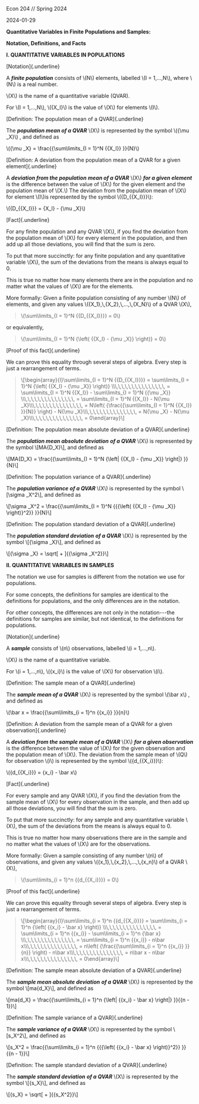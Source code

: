 Econ 204 // Spring 2024

2024-01-29

**Quantitative Variables in Finite Populations and Samples:**

**Notation, Definitions, and Facts**

**I. QUANTITATIVE VARIABLES IN POPULATIONS**

[Notation]{.underline}

A ***finite population*** consists of \\(N\\) elements, labelled \\(I =
1,\...,N\\), where \\(N\\) is a real number.

\\(X\\) is the name of a quantitative variable (QVAR).

For \\(I = 1,\...,N\\), \\({X_I}\\) is the value of \\(X\\) for elements
\\(I\\).

[Definition: The population mean of a QVAR]{.underline}

The ***population mean of a QVAR*** \\(X\\) is represented by the symbol
\\({\\mu \_X}\\) , and defined as

\\({\\mu \_X} = \\frac{{\\sum\\limits\_{I = 1}\^N {{X_I}} }}{N}\\)

[Definition: A deviation from the population mean of a QVAR for a given
element]{.underline}

A ***deviation from the population*** ***mean of a QVAR*** \\(X\\)
***for a given element*** is the difference between the value of \\(X\\)
for the given element and the population mean of \\(X.\\) The deviation
from the population mean of \\(X\\) for element \\(I\\)is represented by
the symbol \\({D\_{{X_I}}}\\):

\\({D\_{{X_I}}} = {X_I} - {\\mu \_X}\\)

[Fact]{.underline}

For any finite population and any QVAR \\(X\\), if you find the
deviation from the population mean of \\(X\\) for every element in the
population, and then add up all those deviations, you will find that the
sum is zero.

To put that more succinctly: for any finite population and any
quantitative variable \\(X\\), the sum of the deviations from the means
is always equal to 0.

This is true no matter how many elements there are in the population and
no matter what the values of \\(X\\) are for the elements.

More formally: Given a finite population consisting of any number
\\(N\\) of elements, and given any values
\\({X_1},\\,{X_2},\\,\...,\\,{X_N}\\) of a QVAR \\(X\\),

> \\(\\sum\\limits\_{I = 1}\^N {{D\_{{X_I}}}} = 0\\)

or equivalently,

> \\(\\sum\\limits\_{I = 1}\^N {\\left( {{X_I} - {\\mu \_X}} \\right)} =
> 0\\)

[Proof of this fact]{.underline}

We can prove this equality through several steps of algebra. Every step
is just a rearrangement of terms.

> \\\[\\begin{array}{l}\\sum\\limits\_{I = 1}\^N {{D\_{{X_I}}}} =
> \\sum\\limits\_{I = 1}\^N {\\left( {{X_I} - {\\mu \_X}} \\right)}
> \\\\\\,\\,\\,\\,\\,\\,\\,\\,\\,\\,\\,\\,\\,\\,\\, = \\sum\\limits\_{I
> = 1}\^N {{X_I}} - \\sum\\limits\_{I = 1}\^N {{\\mu \_X}}
> \\\\\\,\\,\\,\\,\\,\\,\\,\\,\\,\\,\\,\\,\\,\\,\\, = \\sum\\limits\_{I
> = 1}\^N {{X_I}} - N{\\mu
> \_X}\\\\\\,\\,\\,\\,\\,\\,\\,\\,\\,\\,\\,\\,\\,\\,\\, = N\\left(
> {\\frac{{\\sum\\limits\_{I = 1}\^N {{X_I}} }}{N}} \\right) - N{\\mu
> \_X}\\\\\\,\\,\\,\\,\\,\\,\\,\\,\\,\\,\\,\\,\\,\\,\\, = N{\\mu \_X} -
> N{\\mu \_X}\\\\\\,\\,\\,\\,\\,\\,\\,\\,\\,\\,\\,\\,\\,\\,\\, =
> 0\\end{array}\\\]

[Definition: The population mean absolute deviation of a
QVAR]{.underline}

The ***population mean absolute deviation*** ***of a QVAR*** \\(X\\) is
represented by the symbol \\\[MA{D_X}\\\], and defined as

\\\[MA{D_X} = \\frac{{\\sum\\limits\_{I = 1}\^N {\\left\| {{X_I} - {\\mu
\_X}} \\right\|} }}{N}\\\]

[Definition: The population variance of a QVAR]{.underline}

The ***population variance*** ***of a QVAR*** \\(X\\) is represented by
the symbol \\\[\\sigma \_X\^2\\\], and defined as

\\\[\\sigma \_X\^2 = \\frac{{\\sum\\limits\_{I = 1}\^N {{{\\left(
{{X_I} - {\\mu \_X}} \\right)}\^2}} }}{N}\\\]

[Definition: The population standard deviation of a QVAR]{.underline}

The ***population standard deviation*** ***of a QVAR*** \\(X\\) is
represented by the symbol \\\[{\\sigma \_X}\\\], and defined as

\\\[{\\sigma \_X} = \\sqrt\[ + \]{{\\sigma \_X\^2}}\\\]

**II. QUANTITATIVE VARIABLES IN SAMPLES**

The notation we use for samples is different from the notation we use
for populations.

For some concepts, the definitions for samples are identical to the
definitions for populations, and the only differences are in the
notation.

For other concepts, the differences are not only in the notation---the
definitions for samples are similar, but not identical, to the
definitions for populations.

[Notation]{.underline}

A ***sample*** consists of \\(n\\) observations, labelled \\(i =
1,\...,n\\).

\\(X\\) is the name of a quantitative variable.

For \\(i = 1,\...,n\\), \\({x_i}\\) is the value of \\(X\\) for
observation \\(i\\).

[Definition: The sample mean of a QVAR]{.underline}

The ***sample mean of a QVAR*** \\(X\\) is represented by the symbol
\\(\\bar x\\) , and defined as

\\(\\bar x = \\frac{{\\sum\\limits\_{i = 1}\^n {{x_i}} }}{n}\\)

[Definition: A deviation from the sample mean of a QVAR for a given
observation]{.underline}

A ***deviation from the sample mean of a QVAR*** \\(X\\) ***for a given
observation*** is the difference between the value of \\(X\\) for the
given observation and the population mean of \\(X\\). The deviation from
the sample mean of \\(Q\\) for observation \\(i\\) is represented by the
symbol \\({d\_{{X_i}}}\\):

\\({d\_{{X_i}}} = {x_i} - \\bar x\\)

[Fact]{.underline}

For every sample and any QVAR \\(X\\), if you find the deviation from
the sample mean of \\(X\\) for every observation in the sample, and then
add up all those deviations, you will find that the sum is zero.

To put that more succinctly: for any sample and any quantitative
variable \\(X\\), the sum of the deviations from the means is always
equal to 0.

This is true no matter how many observations there are in the sample and
no matter what the values of \\(X\\) are for the observations.

More formally: Given a sample consisting of any number \\(n\\) of
observations, and given any values \\({x_1},\\,{x_2},\\,\...,\\,{x_n}\\)
of a QVAR \\(X\\),

> \\(\\sum\\limits\_{i = 1}\^n {{d\_{{X_i}}}} = 0\\)

[Proof of this fact]{.underline}

We can prove this equality through several steps of algebra. Every step
is just a rearrangement of terms.

> \\\[\\begin{array}{l}\\sum\\limits\_{i = 1}\^n {{d\_{{X_i}}}} =
> \\sum\\limits\_{i = 1}\^n {\\left( {{x_i} - \\bar x} \\right)}
> \\\\\\,\\,\\,\\,\\,\\,\\,\\,\\,\\,\\,\\,\\,\\,\\, = \\sum\\limits\_{i
> = 1}\^n {{x_i}} - \\sum\\limits\_{i = 1}\^n {\\bar x}
> \\\\\\,\\,\\,\\,\\,\\,\\,\\,\\,\\,\\,\\,\\,\\,\\, = \\sum\\limits\_{i
> = 1}\^n {{x_i}} - n\\bar
> x\\\\\\,\\,\\,\\,\\,\\,\\,\\,\\,\\,\\,\\,\\,\\,\\, = n\\left(
> {\\frac{{\\sum\\limits\_{i = 1}\^n {{x_i}} }}{n}} \\right) - n\\bar
> x\\\\\\,\\,\\,\\,\\,\\,\\,\\,\\,\\,\\,\\,\\,\\,\\, = n\\bar x - n\\bar
> x\\\\\\,\\,\\,\\,\\,\\,\\,\\,\\,\\,\\,\\,\\,\\,\\, = 0\\end{array}\\\]

[Definition: The sample mean absolute deviation of a QVAR]{.underline}

The ***sample mean absolute deviation*** ***of a QVAR*** \\(X\\) is
represented by the symbol \\\[ma{d_X}\\\], and defined as

\\\[ma{d_X} = \\frac{{\\sum\\limits\_{i = 1}\^n {\\left\| {{x_i} - \\bar
x} \\right\|} }}{{n - 1}}\\\]

[Definition: The sample variance of a QVAR]{.underline}

The ***sample variance*** ***of a QVAR*** \\(X\\) is represented by the
symbol \\\[s_X\^2\\\], and defined as

\\\[s_X\^2 = \\frac{{\\sum\\limits\_{i = 1}\^n {{{\\left( {{x_i} - \\bar
x} \\right)}\^2}} }}{{n - 1}}\\\]

[Definition: The sample standard deviation of a QVAR]{.underline}

The ***sample standard deviation*** ***of a QVAR*** \\(X\\) is
represented by the symbol \\\[{s_X}\\\], and defined as

\\\[{s_X} = \\sqrt\[ + \]{{s_X\^2}}\\\]
